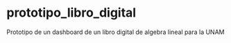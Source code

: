 # prototipo_libro_digital
Prototipo de un dashboard de un libro digital de algebra lineal para la UNAM
